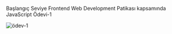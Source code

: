 Başlangıç Seviye Frontend Web Development Patikası kapsamında JavaScript Ödevi-1



![ödev-1](https://github.com/Onur-Unal/Patika-JS-odev-1/assets/123883506/4137c46a-7f1a-4df2-bff9-1ec751c9be83)
